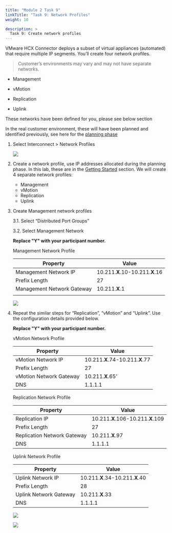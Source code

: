 ```yaml
---
title: "Module 2 Task 9"
linkTitle: "Task 9: Network Profiles"
weight: 10

description: >
  Task 9: Create network profiles
---
```



VMware HCX Connector deploys a subset of virtual appliances (automated) that
require multiple IP segments. You’ll create four network profiles.

>Customer’s environments may vary and may not have separate networks.

-   Management

-   vMotion

-   Replication

-   Uplink

These networks have been defined for you, please see below section

In the real customer environment, these will have been planned and identified
previously, see here for the [planning
phase](https://docs.microsoft.com/en-us/azure/azure-vmware/plan-private-cloud-deployment#define-vmware-hcx-network-segments)

1.  Select Interconnect \> Network Profiles

    ![](../../media/2337f18be916d512a8639018b833907f.png)

2.  Create a network profile, use IP addresses allocated during the planning
    phase. In this lab, these are in the [Getting
    Started](#_On-Premises_HCX_details_1) section. We will create 4 separate
    network profiles:
    -  Management
    -  vMotion
    -  Replication
    -  Uplink

3.  Create Management network profiles

    3.1. Select “Distributed Port Groups”

    3.2. Select Management Network

    **Replace "Y" with your participant number.**

    Management Network Profile


    | **Property**               | **Value**                       |
    |----------------------------|---------------------------------|
    | Management Network IP      | 10.211.**X**.10-10.211.**X**.16 |
    | Prefix Length              | 27                              |
    | Management Network Gateway | 10.211.**X**.1                  |
             |

    ![](../../media/1c9f63a7f34234d5f5ca099053d5b2be.png)

4.  Repeat the similar steps for “Replication”, “vMotion” and “Uplink”. Use the
    configuration details provided below.

    **Replace "Y" with your participant number.**

    vMotion Network Profile

    | **Property**            | **Value**                       |
    |-------------------------|---------------------------------|
    | vMotion Network IP      | 10.211.**X**.74-10.211.**X**.77 |
    | Prefix Length           | 27                              |
    | vMotion Network Gateway | 10.211.**X**.65’                |
    | DNS                     | 1.1.1.1                         |

    Replication Network Profile

    | **Property**                | **Value**                         |
    |-----------------------------|-----------------------------------|
    | Replication IP              | 10.211.**X**.106-10.211.**X**.109 |
    | Prefix Length               | 27                                |
    | Replication Network Gateway | 10.211.**X**.97                   |
    | DNS                         | 1.1.1.1                           |

    Uplink Network Profile

    | **Property**           | **Value**                       |
    |------------------------|---------------------------------|
    | Uplink Network IP      | 10.211.**X**.34-10.211.**X**.40 |
    | Prefix Length          | 28                              |
    | Uplink Network Gateway | 10.211.**X**.33                 |
    | DNS                    | 1.1.1.1                         |

    ![](../../media/d8a7f813510d8141d0b1277071c2e94e.png)

    ![](../../media/3e5f90bff1089d4a82b711452cacee90.png)


